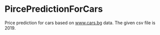 # PircePredictionForCars
Price prediction for cars based on www.cars.bg data. The given csv file is 2019.
